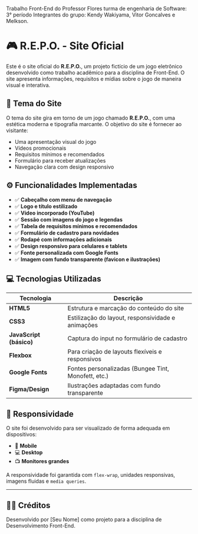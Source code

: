 Trabalho Front-End do Professor Flores turma de engenharia de Software: 3° período Integrantes do grupo: Kendy Wakiyama, Vitor Goncalves e Melkson.



# 🎮 R.E.P.O. - Site Oficial

Este é o site oficial do **R.E.P.O.**, um projeto fictício de um jogo eletrônico desenvolvido como trabalho acadêmico para a disciplina de Front-End. O site apresenta informações, requisitos e mídias sobre o jogo de maneira visual e interativa.

## 🧩 Tema do Site

O tema do site gira em torno de um jogo chamado **R.E.P.O.**, com uma estética moderna e tipografia marcante. O objetivo do site é fornecer ao visitante:
- Uma apresentação visual do jogo
- Vídeos promocionais
- Requisitos mínimos e recomendados
- Formulário para receber atualizações
- Navegação clara com design responsivo

## ⚙️ Funcionalidades Implementadas

- ✅ **Cabeçalho com menu de navegação**
- ✅ **Logo e título estilizado**
- ✅ **Vídeo incorporado (YouTube)**
- ✅ **Sessão com imagens do jogo e legendas**
- ✅ **Tabela de requisitos mínimos e recomendados**
- ✅ **Formulário de cadastro para novidades**
- ✅ **Rodapé com informações adicionais**
- ✅ **Design responsivo para celulares e tablets**
- ✅ **Fonte personalizada com Google Fonts**
- ✅ **Imagem com fundo transparente (favicon e ilustrações)**

## 💻 Tecnologias Utilizadas

| Tecnologia | Descrição |
|------------|-----------|
| **HTML5**  | Estrutura e marcação do conteúdo do site |
| **CSS3**   | Estilização do layout, responsividade e animações |
| **JavaScript (básico)** | Captura do input no formulário de cadastro |
| **Flexbox** | Para criação de layouts flexíveis e responsivos |
| **Google Fonts** | Fontes personalizadas (Bungee Tint, Monofett, etc.) |
| **Figma/Design** | Ilustrações adaptadas com fundo transparente |

## 📱 Responsividade

O site foi desenvolvido para ser visualizado de forma adequada em dispositivos:
- 📱 **Mobile**
- 💻 **Desktop**
- 📺 **Monitores grandes**

A responsividade foi garantida com `flex-wrap`, unidades responsivas, imagens fluidas e `media queries`.

---

## 👨‍🎓 Créditos

Desenvolvido por [Seu Nome] como projeto para a disciplina de Desenvolvimento Front-End.


